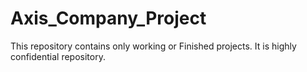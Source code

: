 # Axis_Company_Project
This repository contains only working or Finished projects. It is highly confidential repository.





